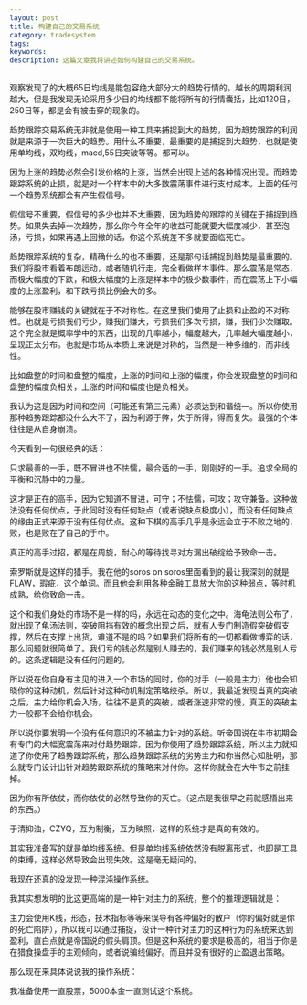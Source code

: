 ```yaml
---
layout: post
title: 构建自己的交易系统
category: tradesystem
tags: 
keywords: 
description: 这篇文章我将讲述如何构建自己的交易系统。
---
```



观察发现了的大概65日均线是能包容绝大部分大的趋势行情的。越长的周期利润越大，但是我发现无论采用多少日的均线都不能将所有的行情囊括，比如120日，250日等，都是会有被击穿的现象的。

趋势跟踪交易系统无非就是使用一种工具来捕捉到大的趋势，因为趋势跟踪的利润就是来源于一次巨大的趋势。用什么不重要，最重要的是捕捉到大趋势，也就是使用单均线，双均线，macd,55日突破等等。都可以。

因为上涨的趋势必然会引发价格的上涨，当然会出现上述的各种情况出现。而趋势跟踪系统的止损，就是对一个样本中的大多数震荡事件进行支付成本。上面的任何一个趋势系统都会有产生假信号。

假信号不重要，假信号的多少也并不太重要，因为趋势的跟踪的关键在于捕捉到趋势。如果失去掉一次趋势，那么你今年全年的收益可能就要大幅度减少，甚至泡汤，亏损，如果再遇上回撤的话，你这个系统差不多就要面临死亡。

趋势跟踪系统的复杂，精确什么的也不重要，还是那句话捕捉到趋势是最重要的。我们将股市看着布朗运动，或者随机行走，完全看做样本事件。那么震荡是常态，而极大幅度的下跌，和极大幅度的上涨是样本中的极少数事件，而在震荡上下小幅度的上涨盈利，和下跌亏损比例会大的多。

能够在股市赚钱的关键就在于不对称性。在这里我们使用了止损和止盈的不对称性。也就是亏损我们亏少，赚我们赚大，亏损我们多次亏损，赚，我们少次赚取。这个完全就是概率学中的东西，出现的几率越小，幅度越大，几率越大幅度越小，呈现正太分布。也就是市场从本质上来说是对称的，当然是一种多维的，而非线性。

比如盘整的时间和盘整的幅度，上涨的时间和上涨的幅度，你会发现盘整的时间和盘整的幅度负相关，上涨的时间和幅度也是负相关。

我认为这是因为时间和空间（可能还有第三元素）必须达到和谐统一。所以你使用那种趋势跟踪都没什么大不了，因为利源于弊，失于所得，得而复失。最强的个体往往是从自身崩溃。

今天看到一句很经典的话：

只求最善的一手，既不冒进也不怯懦，最合适的一手，刚刚好的一手。追求全局的平衡和沉静中的力量。

这才是正在的高手，因为它知道不冒进，可守；不怯懦，可攻；攻守兼备。这种做法没有任何优点，于此同时没有任何缺点（或者说缺点极度小），而没有任何缺点的缘由正式来源于没有任何优点。这种下棋的高手几乎是永远会立于不败之地的，败，也是败在了自己的手中。

真正的高手过招，都是在周旋，耐心的等待找寻对方漏出破绽给予致命一击。

索罗斯就是这样的猎手。我在他的soros on soros里面看到的最让我深刻的就是FLAW，瑕疵，这个单词。而且他会利用各种金融工具放大你的这种弱点，等时机成熟，给你致命一击。

这个和我们身处的市场不是一样的吗，永远在动态的变化之中。海龟法则公布了，就出现了龟汤法则，突破阻挡有效的概念出现之后，就有人专门制造假突破假支撑，然后在支撑上出货，难道不是的吗？如果我们将所有的一切都看做博弈的话，那么问题就很简单了。我们亏的钱必然是别人赚去的，我们赚来的钱必然是别人亏的。这条逻辑是没有任何问题的。

所以说在你自身有主见的进入一个市场的同时，你的对手（一般是主力）他也会知晓你的这种动机，然后针对这种动机制定策略绞杀。所以，我最近发现当真的突破之后，主力给你机会入场，往往不是真的突破，或者涨速非常的慢，真正的突破主力一般都不会给你机会。

所以说你要发明一个没有任何意识的不被主力针对的系统。听帝国说在牛市初期会有专门的大幅宽震荡来对付趋势跟踪，因为你使用了趋势跟踪系统，所以主力就知道了你使用了趋势跟踪系统，那么趋势跟踪系统的劣势主力和你当然心知肚明，那么就专门设计出针对趋势跟踪系统的策略来对付你。这样你就会在大牛市之前挂掉。

因为你有所依仗，而你依仗的必然导致你的灭亡。（这点是我很早之前就感悟出来的东西。）


于清抑浊，CZYQ，互为制衡，互为映照，这样的系统才是真的有效的。

其实我准备写的就是单均线系统。但是单均线系统依然没有脱离形式，也即是工具的束缚，这样必然导致会出现失效。这是毫无疑问的。

我现在还真的没发现一种混沌操作系统。

我其实想发明的比这更高端的是一种针对主力的系统，整个的推理逻辑就是：

主力会使用K线，形态，技术指标等等来误导有各种偏好的散户（你的偏好就是你的死亡陷阱），所以我可以通过捕捉，设计一种针对主力的这种行为的系统来达到盈利，直白点就是帝国说的假头肩顶。但是这种系统的要求是极高的，相当于你是在猎食操盘手的主观倾向，或者说骗线偏好。而且并没有很好的止盈退出策略。

那么现在来具体说说我的操作系统：



我准备使用一直股票，5000本金一直测试这个系统。

